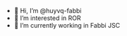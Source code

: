 - 👋 Hi, I’m @huyvq-fabbi
- 👀 I’m interested in ROR
- 🌱 I’m currently working in  Fabbi JSC

<!---
huyvq-fabbi/huyvq-fabbi is a ✨ special ✨ repository because its `README.md` (this file) appears on your GitHub profile.
You can click the Preview link to take a look at your changes.
--->
